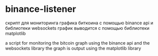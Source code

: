 # binance-listener

скрипт для мониторинга графика биткоина с помощью binance api и библиотеки websockets 
график выводится с помощью библиотеки matplotlib

a script for monitoring the bitcoin graph using the binance api and the websockets library 
the graph is output using the matplotlib library
